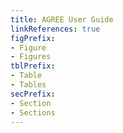 ```yaml
---
title: AGREE User Guide
linkReferences: true
figPrefix:
- Figure
- Figures
tblPrefix:
- Table
- Tables
secPrefix:
- Section
- Sections
---
```

